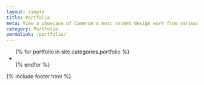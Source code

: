 ```yaml
---
layout: simple
title: Portfolio
meta: View a showcase of Cameron's most recent design work from various disciplines.
category: Portfolio
permalink: /portfolio/
---
```

<main class="padded">
    <section>
        <!-- <h5>Filter</h5> -->
        <ul class="portfolio_list">
            {% for portfolio in site.categories.portfolio %}
                <li class="fade_in" style="background-image: url('{{portfolio.images[0]}}')">
                    <a href="{{site.baseurl}}{{portfolio.url}}"></a>
                </li>
            {% endfor %}
        </ul>
    </section>
    {% include footer.html %}
</main>